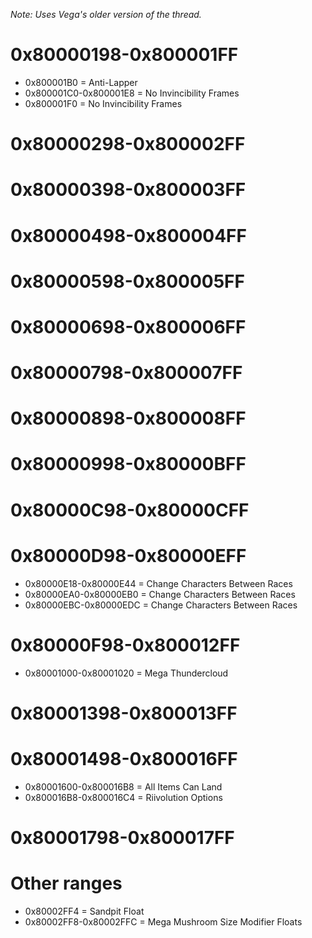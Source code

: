 *Note: Uses Vega's older version of the thread.*

# 0x80000198-0x800001FF
- 0x800001B0 = Anti-Lapper
- 0x800001C0-0x800001E8 = No Invincibility Frames
- 0x800001F0 = No Invincibility Frames

# 0x80000298-0x800002FF

# 0x80000398-0x800003FF

# 0x80000498-0x800004FF

# 0x80000598-0x800005FF

# 0x80000698-0x800006FF

# 0x80000798-0x800007FF

# 0x80000898-0x800008FF

# 0x80000998-0x80000BFF

# 0x80000C98-0x80000CFF

# 0x80000D98-0x80000EFF
- 0x80000E18-0x80000E44 = Change Characters Between Races
- 0x80000EA0-0x80000EB0 = Change Characters Between Races
- 0x80000EBC-0x80000EDC = Change Characters Between Races

# 0x80000F98-0x800012FF
- 0x80001000-0x80001020 = Mega Thundercloud

# 0x80001398-0x800013FF

# 0x80001498-0x800016FF
- 0x80001600-0x800016B8 = All Items Can Land
- 0x800016B8-0x800016C4 = Riivolution Options

# 0x80001798-0x800017FF

# Other ranges
- 0x80002FF4 = Sandpit Float
- 0x80002FF8-0x80002FFC = Mega Mushroom Size Modifier Floats
